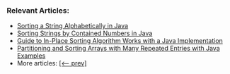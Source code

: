 ### Relevant Articles:

- [Sorting a String Alphabetically in Java](https://www.baeldung.com/java-sort-string-alphabetically)
- [Sorting Strings by Contained Numbers in Java](https://www.baeldung.com/java-sort-strings-contained-numbers)
- [Guide to In-Place Sorting Algorithm Works with a Java Implementation](https://www.baeldung.com/java-in-place-sorting)
- [Partitioning and Sorting Arrays with Many Repeated Entries with Java Examples](https://www.baeldung.com/java-sorting-arrays-with-repeated-entries)
- More articles: [[<-- prev]](/algorithms-sorting)

